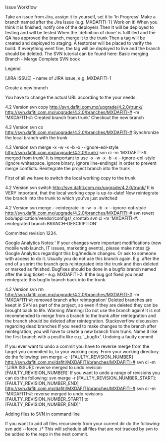 Issue Workflow

Take an issue from Jira, assign it to yourself, set it to 'In Progress'
Make a branch named after the Jira Issue (e.g. MXDAFITI-1 )
Work on it!
When you think it is finished, notify one of the deployers
Then It will be deployed to testing and will be tested
When the 'definition of done' is fullfilled and the QA has approved the branch, merge it to the trunk
Then a tag will be created and deployed to staging. A testorder will be placed to verify the build.
If everything went fine, the tag will be deployed to live and the branch should be deleted.
The SVN tutorial can be found here:
Basic merging
Branch - Merge
Complete SVN book

Legend

[JIRA ISSUE] – name of JIRA issue, e.g. MXDAFITI-1  

Create a new branch

You have to change the actual URL according to the your needs.

4.2 Version
svn copy http://svn.dafiti.com.mx/upgrade/4.2.0/trunk/  http://svn.dafiti.com.mx/upgrade/4.2.0/branches/MXDAFITI-# -m 'MXDAFITI-#: Created branch from trunk'
Checkout the new branch

4.2 Version
svn co  http://svn.dafiti.com.mx/upgrade/4.2.0/branches/MXDAFITI-#
Synchronize the local branch with the trunk

4.2 Version
svn merge -x -w -x -b -x --ignore-eol-style http://svn.dafiti.com.mx/upgrade/4.2.0/trunk/
svn ci -m 'MXDAFITI-#: merged from trunk'
It is important to use -x -w -x -b -x --ignore-eol-style (ignore whitespace, ignore binary, ignore line-endings) in order to prevent merge conflicts.
Reintegrate the project branch into the trunk

First of all we have to switch the local working copy to the trunk

4.2 Version
svn switch http://svn.dafiti.com.mx/upgrade/4.2.0/trunk/
It is VERY important, that the local working copy is up-to-date!
Now reintegrate the branch into the trunk to which you've just switched

4.2 Version
svn merge --reintegrate -x -w -x -b -x --ignore-eol-style http://svn.dafiti.com.mx/upgrade/4.2.0/branches/MXDAFITI-#
svn revert bob/application/vendor/configs/_crontab
svn ci -m 'MXDAFITI-#: reintegrated branch BRANCH-DESCRIPTION'

Committed revision 1234.

Google Analytics Notes:'
If your changes were important modifications (new mobile web launch, IT issues, marketing events), please make notes @ Google Analytics regardignt this big/medium changes. Or ask to someone with access to do it.
Usually you do not use this branch again. E.g. after the end of a sprint the branch gets reintegrated into the trunk and then deleted or marked as finished. Bugfixes should be done in a bugfix branch named after the bug ticket - e.g. MXDAFITI-2. If the bug got fixed you must reintegrate this bugfix branch back into the trunk.

4.2 Version
svn rm http://svn.dafiti.com.mx/upgrade/4.2.0/branches/MXDAFITI-# -m 'MXDAFITI-#: removed branch after reintegration'
Deleted branches are keept in SVN as part of the project, so even if they are deleted they can be brought back to life.
Warning Warning:	Do not use the branch again!
It is not recommended to merge from a branch to the trunk after reintegration and the branch should be deleted after reintegration.
Stackoverflow discussion regarding dead branches
If you need to make changes to the branch after reintegration, you will have to create a new branch from trunk. Name it like the first branch with a postfix like e.g. '_bugfix'.
Undoing a faulty commit

If you ever want to undo a commit you have to reverse merge from the target you commited to, to your working copy. From your working directory do the following:
svn merge -c -[FAULTY_REVISION_NUMBER] http://svn.dafiti.com.mx/dafiti/MXDAFITI/branches/MXDAFITI-#
svn ci -m '[JIRA ISSUE]: reverse merged to undo revision [FAULTY_REVISION_NUMBER]'
If you want to undo a range of revisions you can do the following:
svn merge -r [FAULTY_REVISION_NUMBER_START]:[FAULTY_REVISION_NUMBER_END] http://svn.dafiti.com.mx/dafiti/MXDAFITI/branches/MXDAFITI-#
svn ci -m 'MXDAFITI-#: reverse merged to undo revisions [FAULTY_REVISION_NUMBER_START] to [FAULTY_REVISION_NUMBER_END]'

Adding files to SVN in command line

If you want to add all files recursively from your current dir do the following:
svn add --force ./*
This will schedule all files that are not tracked by svn to be added to the repo in the next commit.
